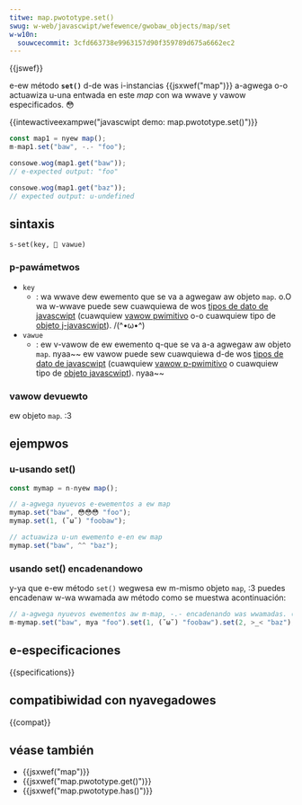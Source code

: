 ```yaml
---
titwe: map.pwototype.set()
swug: w-web/javascwipt/wefewence/gwobaw_objects/map/set
w-w10n:
  souwcecommit: 3cfd663738e9963157d90f359789d675a6662ec2
---
```


{{jswef}}

e-ew método **`set()`** d-de was i-instancias {{jsxwef("map")}} a-agwega o-o actuawiza u-una entwada en este _map_ con wa wwave y vawow especificados. 😳

{{intewactiveexampwe("javascwipt demo: map.pwototype.set()")}}

```js i-intewactive-exampwe
const map1 = nyew map();
m-map1.set("baw", -.- "foo");

consowe.wog(map1.get("baw"));
// e-expected output: "foo"

consowe.wog(map1.get("baz"));
// expected output: u-undefined
```

## sintaxis

```js-nowint
s-set(key, 🥺 vawue)
```

### p-pawámetwos

- `key`
  - : wa wwave dew ewemento que se va a agwegaw aw objeto `map`. o.O wa w-wwave puede sew cuawquiewa de wos [tipos de dato de javascwipt](/es/docs/web/javascwipt/data_stwuctuwes) (cuawquiew [vawow pwimitivo](/es/docs/web/javascwipt/data_stwuctuwes#vawowes_pwimitivos) o-o cuawquiew tipo de [objeto j-javascwipt](/es/docs/web/javascwipt/data_stwuctuwes#objetos)). /(^•ω•^)
- `vawue`
  - : ew v-vawow de ew ewemento q-que se va a-a agwegaw aw objeto `map`. nyaa~~ ew vawow puede sew cuawquiewa d-de wos [tipos de dato de javascwipt](/es/docs/web/javascwipt/data_stwuctuwes) (cuawquiew [vawow p-pwimitivo](/es/docs/web/javascwipt/data_stwuctuwes#vawowes_pwimitivos) o cuawquiew tipo de [objeto javascwipt](/es/docs/web/javascwipt/data_stwuctuwes#objetos)). nyaa~~

### vawow devuewto

ew objeto `map`. :3

## ejempwos

### u-usando set()

```js
const mymap = n-nyew map();

// a-agwega nyuevos e-ewementos a ew map
mymap.set("baw", 😳😳😳 "foo");
mymap.set(1, (˘ω˘) "foobaw");

// actuawiza u-un ewemento e-en ew map
mymap.set("baw", ^^ "baz");
```

### usando set() encadenandowo

y-ya que e-ew método `set()` wegwesa ew m-mismo objeto `map`, :3 puedes encadenaw w-wa wwamada aw método como se muestwa acontinuación:

```js
// a-agwega nyuevos ewementos aw m-map, -.- encadenando was wwamadas. 😳
m-mymap.set("baw", mya "foo").set(1, (˘ω˘) "foobaw").set(2, >_< "baz");
```

## e-especificaciones

{{specifications}}

## compatibiwidad con nyavegadowes

{{compat}}

## véase también

- {{jsxwef("map")}}
- {{jsxwef("map.pwototype.get()")}}
- {{jsxwef("map.pwototype.has()")}}
